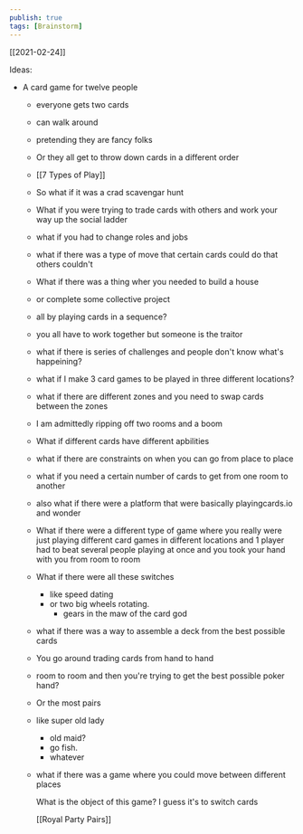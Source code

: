 ```yaml
---
publish: true
tags: [Brainstorm]
---
```

[[2021-02-24]]

Ideas:

- A card game for twelve people
	- everyone gets two cards
	- can walk around
	- pretending they are fancy folks
	- Or they all get to throw down cards in a different order
	- [[7 Types of Play]]
	- So what if it was a crad scavengar hunt
	- What if you were trying to trade cards with others and work your way up the social ladder
	- what if you had to change roles and jobs
	- what if there was a type of move that certain cards could do that others couldn't
	- What if there was a thing wher you needed to build a house
	- or complete some collective project
	- all by playing cards in a sequence?
	- you all have to work together but someone is the traitor
	- what if there is series of challenges and people don't know what's happeining?
	- what if I make 3 card games to be played in three different locations?
	- what if there are different zones and you need to swap cards between the zones
	- I am admittedly ripping off two rooms and a boom
	- What if different cards have different apbilities
	- what if there are constraints on when you can go from place to place
	- what if you need a certain number of cards to get from one room to another
	- also what if there were a platform that were basically playingcards.io and wonder
	- What if there were a different type of game where you really were just playing different card games in different locations and 1 player had to beat several people playing at once and you took your hand with you from room to room
	- What if there were all these switches
		- like speed dating
		- or two big wheels rotating.
			- gears in the maw of the card god
	- what if there was a way to assemble a deck from the best possible cards
	- You go around trading cards from hand to hand
	- room to room and then you're trying to get the best possible poker hand?
	- Or the most pairs
	- like super old lady
		- old maid?
		- go fish.
		- whatever
	- what if there was a game where you could move between different places
	  
	  
	  What is the object of this game? I guess it's to switch cards
	  
	  
	  [[Royal Party Pairs]]